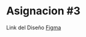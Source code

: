# Asignacion #3

Link del Diseño [Figma](https://www.figma.com/design/BhKkI5EpHVovn6opYvZVfl/Dise%C3%B1o-Asignacion-3?node-id=0-1&t=OnaxrYBfLP68zxUu-1)

